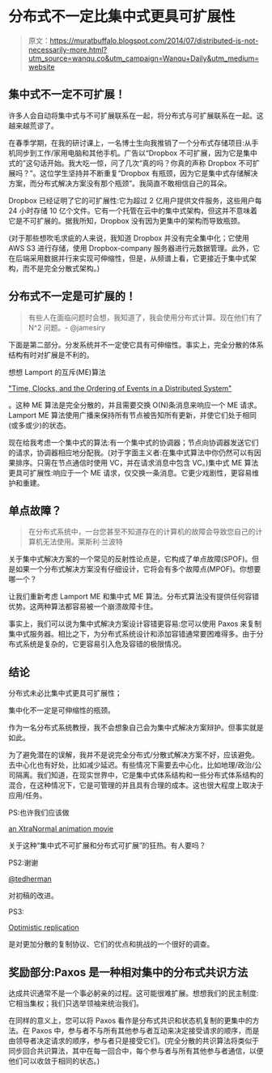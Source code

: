 # 分布式不一定比集中式更具可扩展性

> 原文：<https://muratbuffalo.blogspot.com/2014/07/distributed-is-not-necessarily-more.html?utm_source=wanqu.co&utm_campaign=Wanqu+Daily&utm_medium=website>

## 集中式不一定不可扩展！

许多人会自动将集中式与不可扩展联系在一起，将分布式与可扩展联系在一起。这越来越荒谬了。

在春季学期，在我的研讨课上，一名博士生向我推销了一个分布式存储项目:从手机同步到工作/家用电脑和其他手机。广告以“Dropbox 不可扩展，因为它是集中式的”这句话开始。我大吃一惊，问了几次“真的吗？你真的声称 Dropbox 不可扩展吗？”。这位学生坚持并不断重复“Dropbox 有瓶颈，因为它是集中式存储解决方案，而分布式解决方案没有那个瓶颈”。我简直不敢相信自己的耳朵。

Dropbox 已经证明了它的可扩展性:它为超过 2 亿用户提供文件服务，这些用户每 24 小时存储 10 亿个文件。它有一个托管在云中的集中式架构，但这并不意味着它是不可扩展的。据我所知，Dropbox 没有因为更集中的架构而导致瓶颈。

(对于那些想吹毛求疵的人来说，我知道 Dropbox 并没有完全集中化；它使用 AWS S3 进行存储，使用 Dropbox-company 服务器进行元数据管理。此外，它在后端采用数据并行来实现可伸缩性，但是，从频谱上看，它更接近于集中式架构，而不是完全分散式架构。)

## 分布式不一定是可扩展的！

> 有些人在面临问题时会想，我知道了，我会使用分布式计算。现在他们有了 N^2 问题。- @jamesiry

下面是第二部分。分发系统并不一定使它具有可伸缩性。事实上，完全分散的体系结构有时对扩展是不利的。

想想 Lamport 的互斥(ME)算法

["Time, Clocks, and the Ordering of Events in a Distributed System"](http://web.stanford.edu/class/cs240/readings/lamport.pdf)

。这种 ME 算法是完全分散的，并且需要交换 O(N)条消息来响应一个 ME 请求。Lamport ME 算法使用广播来保持所有节点被告知所有更新，并使它们处于相同(或多或少)的状态。

现在给我考虑一个集中式的算法:有一个集中式的协调器；节点向协调器发送它们的请求，协调器相应地分配我。(对于字面主义者:在集中式算法中你仍然可以有因果排序。只需在节点通信时使用 VC，并在请求消息中包含 VC。)集中式 ME 算法更具可扩展性:响应于一个 ME 请求，仅交换一条消息。它更少戏剧性，更容易维护和重建。

## 单点故障？

> 在分布式系统中，一台您甚至不知道存在的计算机的故障会导致您自己的计算机无法使用。莱斯利·兰波特

关于集中式解决方案的一个常见的反射性论点是，它构成了单点故障(SPOF)。但是如果一个分布式解决方案没有仔细设计，它将会有多个故障点(MPOF)。你想要哪一个？

让我们重新考虑 Lamport ME 和集中式 ME 算法。分布式算法没有提供任何容错优势。这两种算法都容易被一个崩溃故障卡住。

事实上，我们可以说为集中式解决方案设计容错更容易:您可以使用 Paxos 来复制集中式服务器。相比之下，为分布式系统设计和添加容错通常要困难得多。由于分布式系统是复杂的，它更容易引入危及容错的极限情况。

## 结论

分布式未必比集中式更具可扩展性；

集中化不一定是可伸缩性的瓶颈。

作为一名分布式系统教授，我不会想象自己会为集中式解决方案辩护。但事实就是如此。

为了避免潜在的误解，我并不是说完全分布式/分散式解决方案不好，应该避免。去中心化也有好处，比如减少延迟。有些情况下需要去中心化，比如地理/政治/公司隔离。我们知道，在现实世界中，它是集中式体系结构和一些分布式体系结构的混合，在这种情况下，它是可管理的并且具有合理的成本。这也很大程度上取决于应用/任务。

PS:也许我们应该做

[an XtraNormal animation movie](//www.youtube.com/watch?v=b2F-DItXtZs)

关于这种“集中式不可扩展和分布式可扩展”的狂热。有人要吗？

PS2:谢谢

[@tedherman](https://twitter.com/tedherman)

对初稿的改进。

PS3:

[Optimistic replication](http://muratbuffalo.blogspot.com.tr/2010/11/optimistic-replication.html)

是对更加分散的复制协议、它们的优点和挑战的一个很好的调查。

## 奖励部分:Paxos 是一种相对集中的分布式共识方法

达成共识通常不是一个事必躬亲的过程。这可能很难扩展。想想我们的民主制度:它相当集权；我们只选举领袖来统治我们。

在同样的意义上，您可以将 Paxos 看作是分布式共识和状态机复制的更集中的方法。在 Paxos 中，参与者不与所有其他参与者互动来决定接受请求的顺序，而是由领导者决定请求的顺序，参与者只是接受它们。(完全分散的共识算法将类似于同步回合共识算法，其中在每一回合中，每个参与者与所有其他参与者通信，以便他们可以收敛于相同的状态。)